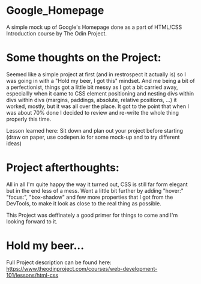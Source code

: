 # Google_Homepage

A simple mock up of Google's Homepage done as a part of HTML/CSS Introduction course by The Odin Project.

# Some thoughts on the Project: 

Seemed like a simple project at first (and in restrospect it actually is) so I was going in with a "Hold my beer, I got this" mindset. And me being a bit of a perfectionist, things got a little bit messy as I got a bit carried away, especiallly when it came to CSS element positioning and nesting divs within divs within divs (margins, paddings, absolute, relative positions, ...) it worked, mostly, but it was all over the place. It got to the point that when I was about 70% done I decided to review and re-write the whole thing properly this time.

Lesson learned here: Sit down and plan out your project before starting (draw on paper, use codepen.io for some mock-up and to try different ideas)

# Project afterthoughts: 

All in all I'm quite happy the way it turned out, CSS is still far form elegant but in the end less of a mess. Went a little bit further by adding "hover:" "focus:", "box-shadow" and few more properties that I got from the DevTools, to make it look as close to the real thing as possible.

This Project was deffinately a good primer for things to come and I'm looking forward to it.

# Hold my beer...

Full Project description can be found here: https://www.theodinproject.com/courses/web-development-101/lessons/html-css

